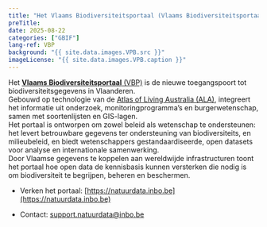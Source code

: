 ```yaml
---
title: "Het Vlaams Biodiversiteitsportaal (Vlaams Biodiversiteitsportaal, VBP)"
preTitle: 
date: 2025-08-22
categories: ["GBIF"]
lang-ref: VBP
background: "{{ site.data.images.VPB.src }}"
imageLicense: "{{ site.data.images.VPB.caption }}"
---
```


Het [**Vlaams Biodiversiteitsportaal** (VBP)](https://natuurdata.inbo.be) is de nieuwe toegangspoort tot biodiversiteitsgegevens in Vlaanderen.  
Gebouwd op technologie van de [Atlas of Living Australia (ALA)](https://living-atlases.gbif.org), integreert het informatie uit onderzoek, monitoringprogramma’s en burgerwetenschap, samen met soortenlijsten en GIS-lagen.  
Het portaal is ontworpen om zowel beleid als wetenschap te ondersteunen: het levert betrouwbare gegevens ter ondersteuning van biodiversiteits, en milieubeleid, en biedt wetenschappers gestandaardiseerde, open datasets voor analyse en internationale samenwerking.  
Door Vlaamse gegevens te koppelen aan wereldwijde infrastructuren toont het portaal hoe open data de kennisbasis kunnen versterken die nodig is om biodiversiteit te begrijpen, beheren en beschermen.

*  Verken het portaal: [https://natuurdata.inbo.be](https://natuurdata.inbo.be)

*  Contact: [support.natuurdata@inbo.be](mailto:support.natuurdata@inbo.be)

